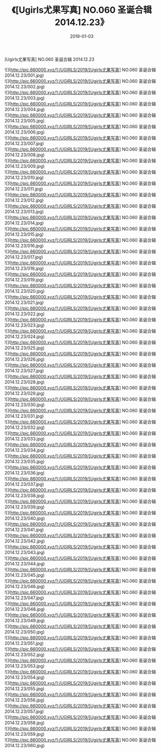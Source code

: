 ﻿---
layout: post
title:  《[Ugirls尤果写真] NO.060 圣诞合辑 2014.12.23》
date:   2019-01-03
img: http://pic.660000.xyz/1:/UGIRLS/2019/[Ugirls尤果写真] NO.060 圣诞合辑 2014.12.23/000.jpg
categories: [美女, 清纯, 唯美]
---

[Ugirls尤果写真] NO.060 圣诞合辑 2014.12.23

 ![](http://pic.660000.xyz/1:/UGIRLS/2019/[Ugirls尤果写真] NO.060 圣诞合辑 2014.12.23/001.jpg) <br>![](http://pic.660000.xyz/1:/UGIRLS/2019/[Ugirls尤果写真] NO.060 圣诞合辑 2014.12.23/002.jpg) <br>![](http://pic.660000.xyz/1:/UGIRLS/2019/[Ugirls尤果写真] NO.060 圣诞合辑 2014.12.23/003.jpg) <br>![](http://pic.660000.xyz/1:/UGIRLS/2019/[Ugirls尤果写真] NO.060 圣诞合辑 2014.12.23/004.jpg) <br>![](http://pic.660000.xyz/1:/UGIRLS/2019/[Ugirls尤果写真] NO.060 圣诞合辑 2014.12.23/005.jpg) <br>![](http://pic.660000.xyz/1:/UGIRLS/2019/[Ugirls尤果写真] NO.060 圣诞合辑 2014.12.23/006.jpg) <br>![](http://pic.660000.xyz/1:/UGIRLS/2019/[Ugirls尤果写真] NO.060 圣诞合辑 2014.12.23/007.jpg) <br>![](http://pic.660000.xyz/1:/UGIRLS/2019/[Ugirls尤果写真] NO.060 圣诞合辑 2014.12.23/008.jpg) <br>![](http://pic.660000.xyz/1:/UGIRLS/2019/[Ugirls尤果写真] NO.060 圣诞合辑 2014.12.23/009.jpg) <br>![](http://pic.660000.xyz/1:/UGIRLS/2019/[Ugirls尤果写真] NO.060 圣诞合辑 2014.12.23/010.jpg) <br>![](http://pic.660000.xyz/1:/UGIRLS/2019/[Ugirls尤果写真] NO.060 圣诞合辑 2014.12.23/011.jpg) <br>![](http://pic.660000.xyz/1:/UGIRLS/2019/[Ugirls尤果写真] NO.060 圣诞合辑 2014.12.23/012.jpg) <br>![](http://pic.660000.xyz/1:/UGIRLS/2019/[Ugirls尤果写真] NO.060 圣诞合辑 2014.12.23/013.jpg) <br>![](http://pic.660000.xyz/1:/UGIRLS/2019/[Ugirls尤果写真] NO.060 圣诞合辑 2014.12.23/014.jpg) <br>![](http://pic.660000.xyz/1:/UGIRLS/2019/[Ugirls尤果写真] NO.060 圣诞合辑 2014.12.23/015.jpg) <br>![](http://pic.660000.xyz/1:/UGIRLS/2019/[Ugirls尤果写真] NO.060 圣诞合辑 2014.12.23/016.jpg) <br>![](http://pic.660000.xyz/1:/UGIRLS/2019/[Ugirls尤果写真] NO.060 圣诞合辑 2014.12.23/017.jpg) <br>![](http://pic.660000.xyz/1:/UGIRLS/2019/[Ugirls尤果写真] NO.060 圣诞合辑 2014.12.23/018.jpg) <br>![](http://pic.660000.xyz/1:/UGIRLS/2019/[Ugirls尤果写真] NO.060 圣诞合辑 2014.12.23/019.jpg) <br>![](http://pic.660000.xyz/1:/UGIRLS/2019/[Ugirls尤果写真] NO.060 圣诞合辑 2014.12.23/020.jpg) <br>![](http://pic.660000.xyz/1:/UGIRLS/2019/[Ugirls尤果写真] NO.060 圣诞合辑 2014.12.23/021.jpg) <br>![](http://pic.660000.xyz/1:/UGIRLS/2019/[Ugirls尤果写真] NO.060 圣诞合辑 2014.12.23/022.jpg) <br>![](http://pic.660000.xyz/1:/UGIRLS/2019/[Ugirls尤果写真] NO.060 圣诞合辑 2014.12.23/023.jpg) <br>![](http://pic.660000.xyz/1:/UGIRLS/2019/[Ugirls尤果写真] NO.060 圣诞合辑 2014.12.23/024.jpg) <br>![](http://pic.660000.xyz/1:/UGIRLS/2019/[Ugirls尤果写真] NO.060 圣诞合辑 2014.12.23/025.jpg) <br>![](http://pic.660000.xyz/1:/UGIRLS/2019/[Ugirls尤果写真] NO.060 圣诞合辑 2014.12.23/026.jpg) <br>![](http://pic.660000.xyz/1:/UGIRLS/2019/[Ugirls尤果写真] NO.060 圣诞合辑 2014.12.23/027.jpg) <br>![](http://pic.660000.xyz/1:/UGIRLS/2019/[Ugirls尤果写真] NO.060 圣诞合辑 2014.12.23/028.jpg) <br>![](http://pic.660000.xyz/1:/UGIRLS/2019/[Ugirls尤果写真] NO.060 圣诞合辑 2014.12.23/029.jpg) <br>![](http://pic.660000.xyz/1:/UGIRLS/2019/[Ugirls尤果写真] NO.060 圣诞合辑 2014.12.23/030.jpg) <br>![](http://pic.660000.xyz/1:/UGIRLS/2019/[Ugirls尤果写真] NO.060 圣诞合辑 2014.12.23/031.jpg) <br>![](http://pic.660000.xyz/1:/UGIRLS/2019/[Ugirls尤果写真] NO.060 圣诞合辑 2014.12.23/032.jpg) <br>![](http://pic.660000.xyz/1:/UGIRLS/2019/[Ugirls尤果写真] NO.060 圣诞合辑 2014.12.23/033.jpg) <br>![](http://pic.660000.xyz/1:/UGIRLS/2019/[Ugirls尤果写真] NO.060 圣诞合辑 2014.12.23/034.jpg) <br>![](http://pic.660000.xyz/1:/UGIRLS/2019/[Ugirls尤果写真] NO.060 圣诞合辑 2014.12.23/035.jpg) <br>![](http://pic.660000.xyz/1:/UGIRLS/2019/[Ugirls尤果写真] NO.060 圣诞合辑 2014.12.23/036.jpg) <br>![](http://pic.660000.xyz/1:/UGIRLS/2019/[Ugirls尤果写真] NO.060 圣诞合辑 2014.12.23/037.jpg) <br>![](http://pic.660000.xyz/1:/UGIRLS/2019/[Ugirls尤果写真] NO.060 圣诞合辑 2014.12.23/038.jpg) <br>![](http://pic.660000.xyz/1:/UGIRLS/2019/[Ugirls尤果写真] NO.060 圣诞合辑 2014.12.23/039.jpg) <br>![](http://pic.660000.xyz/1:/UGIRLS/2019/[Ugirls尤果写真] NO.060 圣诞合辑 2014.12.23/040.jpg) <br>![](http://pic.660000.xyz/1:/UGIRLS/2019/[Ugirls尤果写真] NO.060 圣诞合辑 2014.12.23/041.jpg) <br>![](http://pic.660000.xyz/1:/UGIRLS/2019/[Ugirls尤果写真] NO.060 圣诞合辑 2014.12.23/042.jpg) <br>![](http://pic.660000.xyz/1:/UGIRLS/2019/[Ugirls尤果写真] NO.060 圣诞合辑 2014.12.23/043.jpg) <br>![](http://pic.660000.xyz/1:/UGIRLS/2019/[Ugirls尤果写真] NO.060 圣诞合辑 2014.12.23/044.jpg) <br>![](http://pic.660000.xyz/1:/UGIRLS/2019/[Ugirls尤果写真] NO.060 圣诞合辑 2014.12.23/045.jpg) <br>![](http://pic.660000.xyz/1:/UGIRLS/2019/[Ugirls尤果写真] NO.060 圣诞合辑 2014.12.23/046.jpg) <br>![](http://pic.660000.xyz/1:/UGIRLS/2019/[Ugirls尤果写真] NO.060 圣诞合辑 2014.12.23/047.jpg) <br>![](http://pic.660000.xyz/1:/UGIRLS/2019/[Ugirls尤果写真] NO.060 圣诞合辑 2014.12.23/048.jpg) <br>![](http://pic.660000.xyz/1:/UGIRLS/2019/[Ugirls尤果写真] NO.060 圣诞合辑 2014.12.23/049.jpg) <br>![](http://pic.660000.xyz/1:/UGIRLS/2019/[Ugirls尤果写真] NO.060 圣诞合辑 2014.12.23/050.jpg) <br>![](http://pic.660000.xyz/1:/UGIRLS/2019/[Ugirls尤果写真] NO.060 圣诞合辑 2014.12.23/051.jpg) <br>![](http://pic.660000.xyz/1:/UGIRLS/2019/[Ugirls尤果写真] NO.060 圣诞合辑 2014.12.23/052.jpg) <br>![](http://pic.660000.xyz/1:/UGIRLS/2019/[Ugirls尤果写真] NO.060 圣诞合辑 2014.12.23/053.jpg) <br>![](http://pic.660000.xyz/1:/UGIRLS/2019/[Ugirls尤果写真] NO.060 圣诞合辑 2014.12.23/054.jpg) <br>![](http://pic.660000.xyz/1:/UGIRLS/2019/[Ugirls尤果写真] NO.060 圣诞合辑 2014.12.23/055.jpg) <br>![](http://pic.660000.xyz/1:/UGIRLS/2019/[Ugirls尤果写真] NO.060 圣诞合辑 2014.12.23/056.jpg) <br>![](http://pic.660000.xyz/1:/UGIRLS/2019/[Ugirls尤果写真] NO.060 圣诞合辑 2014.12.23/057.jpg) <br>![](http://pic.660000.xyz/1:/UGIRLS/2019/[Ugirls尤果写真] NO.060 圣诞合辑 2014.12.23/058.jpg) <br>![](http://pic.660000.xyz/1:/UGIRLS/2019/[Ugirls尤果写真] NO.060 圣诞合辑 2014.12.23/059.jpg) <br>![](http://pic.660000.xyz/1:/UGIRLS/2019/[Ugirls尤果写真] NO.060 圣诞合辑 2014.12.23/060.jpg) <br>